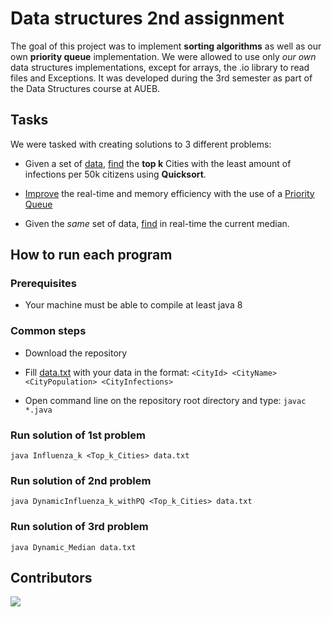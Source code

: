 # Data structures 2nd assignment

The goal of this project was to implement **sorting algorithms** as well as our own **priority queue** implementation. We were allowed to use only *our own* data structures implementations, except for arrays, the .io library to read files and Exceptions. It was developed during the 3rd semester as part of the Data Structures course at AUEB.

## Tasks

We were tasked with creating solutions to 3 different problems:

* Given a set of [data](data.txt), [find](Influenza_k.java) the **top k** Cities with the least amount of infections per 50k citizens using **Quicksort**.
  
* [Improve](DynamicInfluenza_k_withPQ.java) the real-time and memory efficiency with the use of a [Priority Queue](PQ.java)

* Given the *same* set of data, [find](Dynamic_Median.java) in real-time the current median.


## How to run each program

### Prerequisites
* Your machine must be able to compile at least java 8

### Common steps
* Download the repository
  
* Fill [data.txt](data.txt) with your data in the format:
`<CityId> <CityName> <CityPopulation> <CityInfections>`

* Open command line on the repository root directory and type: `javac *.java`

### Run solution of 1st problem
`java Influenza_k <Top_k_Cities> data.txt`

### Run solution of 2nd problem
`java DynamicInfluenza_k_withPQ <Top_k_Cities> data.txt`

### Run solution of 3rd problem
`java Dynamic_Median data.txt`

## Contributors
<a href="https://github.com/Morthlog/Data-Structures2/graphs/contributors">
  <img src="https://contrib.rocks/image?repo=Morthlog/Data-Structures2"/>
</a>
